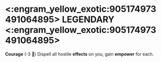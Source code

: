 # <:engram_yellow_exotic:905174973491064895> LEGENDARY <:engram_yellow_exotic:905174973491064895>

**Courage** (-3 :large_blue_diamond:) Dispell all hostile __effects__ on you, gain __empower__ for each.